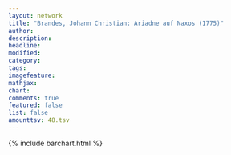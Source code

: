 ```yaml
---
layout: network
title: "Brandes, Johann Christian: Ariadne auf Naxos (1775)"
author:
description:
headline:
modified:
category:
tags:
imagefeature: 
mathjax: 
chart: 
comments: true
featured: false
list: false
amounttsv: 48.tsv
---
```

{% include barchart.html %}

